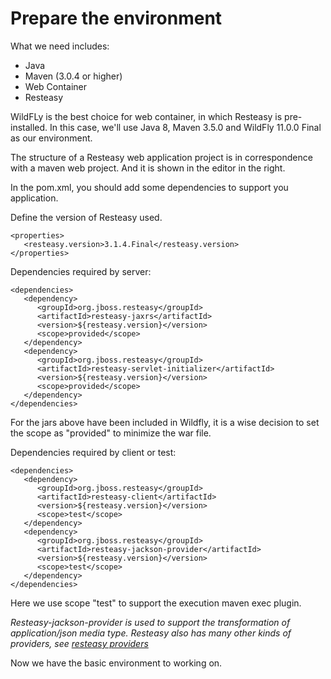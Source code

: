 # Prepare the environment

What we need includes: 
* Java
* Maven (3.0.4 or higher)
* Web Container
* Resteasy


WildFLy is the best choice for web container, in which Resteasy is pre-installed. In this case, we'll use Java 8, Maven 3.5.0 and WildFly 11.0.0 Final as our environment.


The structure of a Resteasy web application project is in correspondence with a maven web project. And it is shown in the editor in the right.


In the pom.xml, you should add some dependencies to support you application.


Define the version of Resteasy used.
```
<properties>
   <resteasy.version>3.1.4.Final</resteasy.version>
</properties>
```



Dependencies required by server:
```
<dependencies>
   <dependency>
      <groupId>org.jboss.resteasy</groupId>
      <artifactId>resteasy-jaxrs</artifactId>
      <version>${resteasy.version}</version>
      <scope>provided</scope>
   </dependency>
   <dependency>
      <groupId>org.jboss.resteasy</groupId>
      <artifactId>resteasy-servlet-initializer</artifactId>
      <version>${resteasy.version}</version>
      <scope>provided</scope>
   </dependency>
</dependencies>
```
For the jars above have been included in Wildfly, it is a wise decision to set the scope as "provided" to minimize the war file.


Dependencies required by client or test:
```
<dependencies>
   <dependency>
      <groupId>org.jboss.resteasy</groupId>
      <artifactId>resteasy-client</artifactId>
      <version>${resteasy.version}</version>
      <scope>test</scope>
   </dependency>
   <dependency>
      <groupId>org.jboss.resteasy</groupId>
      <artifactId>resteasy-jackson-provider</artifactId>
      <version>${resteasy.version}</version>
      <scope>test</scope>
   </dependency>
</dependencies>
```
Here we use scope "test" to support the execution maven exec plugin.


*Resteasy-jackson-provider is used to support the transformation of application/json media type. Resteasy also has many other kinds of providers, see [resteasy providers](https://mvnrepository.com/search?q=resteasy+provider)*


Now we have the basic environment to working on.
